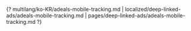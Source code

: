 {? multilang/ko-KR/adeals-mobile-tracking.md | localized/deep-linked-ads/adeals-mobile-tracking.md | pages/deep-linked-ads/adeals-mobile-tracking.md ?}
